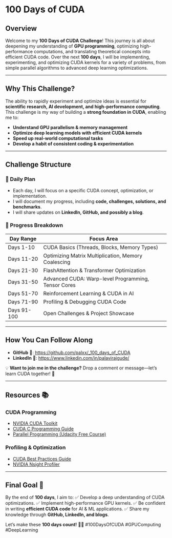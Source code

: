 # 100 Days of CUDA

## **Overview**
Welcome to my **100 Days of CUDA Challenge**! This journey is all about deepening my understanding of **GPU programming**, optimizing high-performance computations, and translating theoretical concepts into efficient CUDA code. Over the next **100 days**, I will be implementing, experimenting, and optimizing CUDA kernels for a variety of problems, from simple parallel algorithms to advanced deep learning optimizations.

---

## **Why This Challenge?**
The ability to rapidly experiment and optimize ideas is essential for **scientific research, AI development, and high-performance computing**. This challenge is my way of building a **strong foundation in CUDA**, enabling me to:
- **Understand GPU parallelism & memory management**
- **Optimize deep learning models with efficient CUDA kernels**
- **Speed up real-world computational tasks**
- **Develop a habit of consistent coding & experimentation**

---

## **Challenge Structure**
### **📅 Daily Plan**
- Each day, I will focus on a specific CUDA concept, optimization, or implementation.
- I will document my progress, including **code, challenges, solutions, and benchmarks**.
- I will share updates on **LinkedIn, GitHub, and possibly a blog**.

### **🚀 Progress Breakdown**
| **Day Range** | **Focus Area** |
|--------------|---------------|
| Days 1-10  | CUDA Basics (Threads, Blocks, Memory Types) |
| Days 11-20 | Optimizing Matrix Multiplication, Memory Coalescing |
| Days 21-30 | FlashAttention & Transformer Optimization |
| Days 31-50 | Advanced CUDA: Warp-level Programming, Tensor Cores |
| Days 51-70 | Reinforcement Learning & CUDA in AI |
| Days 71-90 | Profiling & Debugging CUDA Code |
| Days 91-100 | Open Challenges & Project Showcase |

---

## **How You Can Follow Along**
- **GitHub** 📂: https://github.com/palxx/_100_days_of_CUDA
- **LinkedIn** 📝: https://www.linkedin.com/in/palavirajgude/

💡 **Want to join me in the challenge?** Drop a comment or message—let’s learn CUDA together! 🚀

---

## **Resources** 📚
### **CUDA Programming**
- [NVIDIA CUDA Toolkit](https://developer.nvidia.com/cuda-toolkit)
- [CUDA C Programming Guide](https://docs.nvidia.com/cuda/cuda-c-programming-guide/index.html)
- [Parallel Programming (Udacity Free Course)](https://www.udacity.com/course/intro-to-parallel-programming--cs344)

### **Profiling & Optimization**
- [CUDA Best Practices Guide](https://docs.nvidia.com/cuda/cuda-c-best-practices-guide/index.html)
- [NVIDIA Nsight Profiler](https://developer.nvidia.com/nsight-systems)

---

## **Final Goal 🎯**
By the end of **100 days**, I aim to:
✅ Develop a deep understanding of CUDA optimizations.
✅ Implement high-performance GPU kernels.
✅ Be confident in writing **efficient CUDA code** for AI & ML applications.
✅ Share my knowledge through **GitHub, LinkedIn, and blogs**.

Let’s make these **100 days count!** 💪🔥 #100DaysOfCUDA #GPUComputing #DeepLearning
